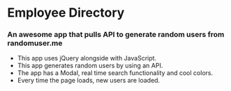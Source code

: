 # Employee Directory
### An awesome app that pulls API to generate random users from randomuser.me

- This app uses jQuery alongside with JavaScript.
- This app generates random users by using an API.
- The app has a Modal, real time search functionality and cool colors.
- Every time the page loads, new users are loaded.
